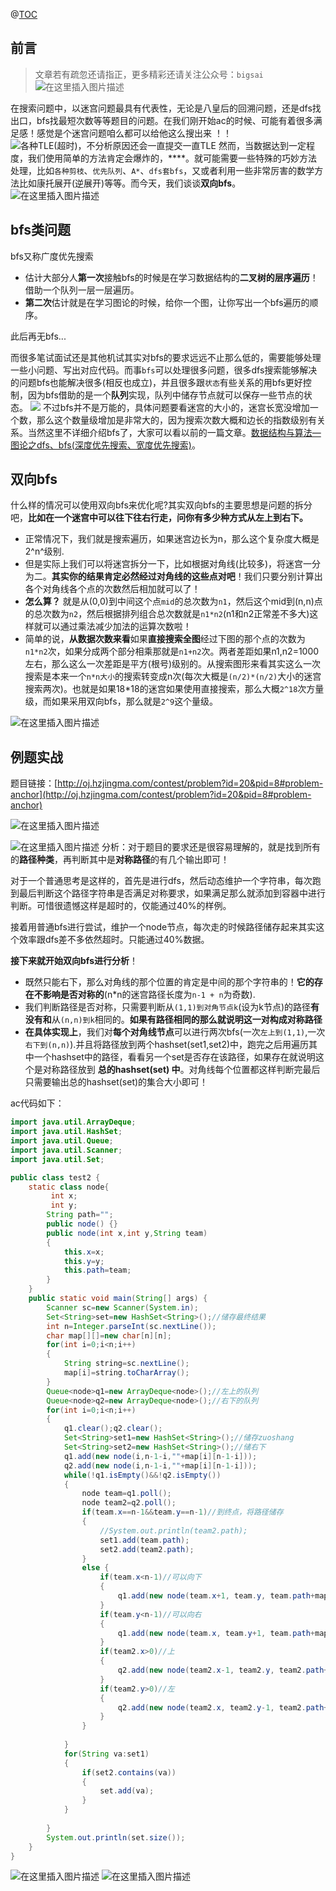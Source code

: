 ﻿
@[TOC](文章目录)
## 前言
>文章若有疏忽还请指正，更多精彩还请关注公众号：`bigsai`
![在这里插入图片描述](https://img-blog.csdnimg.cn/20200215000450177.png?x-oss-process=image/watermark,type_ZmFuZ3poZW5naGVpdGk,shadow_10,text_aHR0cHM6Ly9ibG9nLmNzZG4ubmV0L3FxXzQwNjkzMTcx,size_16,color_FFFFFF,t_70)

在搜索问题中，以迷宫问题最具有代表性，无论是八皇后的回溯问题，还是dfs找出口，bfs找最短次数等等题目的问题。在我们刚开始ac的时候、可能有着很多满足感！感觉是个迷宫问题咱么都可以给他这么搜出来 ！！
![各种TLE(超时)，不分析原因还会一直提交一直TLE](https://img-blog.csdnimg.cn/20200213152043549.png)
然而，当数据达到一定程度，我们使用简单的方法肯定会爆炸的，****。就可能需要一些特殊的巧妙方法处理，比如`各种剪枝`、`优先队列`、`A*`、`dfs套bfs`，又或者利用一些非常厉害的数学方法比如康托展开(逆展开)等等。而今天，我们谈谈**双向bfs**。
![在这里插入图片描述](https://img-blog.csdnimg.cn/20200213152107792.png)

## bfs类问题
bfs又称广度优先搜索
- 估计大部分人**第一次**接触bfs的时候是在学习数据结构的**二叉树的层序遍历**！借助一个队列一层一层遍历。
- **第二次**估计就是在学习图论的时候，给你一个图，让你写出一个bfs遍历的顺序。

此后再无bfs...

而很多笔试面试还是其他机试其实对bfs的要求远远不止那么低的，需要能够处理一些小问题、写出对应代码。而事`bfs`可以处理很多问题，很多dfs搜索能够解决的问题bfs也能解决很多(相反也成立)，并且很多跟`状态`有些关系的用bfs更好控制，因为bfs借助的是一个**队列**实现，队列中储存节点就可以保存一些节点的状态。
![](https://img-blog.csdnimg.cn/20190904001832921.png?x-oss-process=image/watermark,type_ZmFuZ3poZW5naGVpdGk,shadow_10,text_aHR0cHM6Ly9ibG9nLmNzZG4ubmV0L3FxXzQwNjkzMTcx,size_16,color_FFFFFF,t_70)
不过bfs并不是万能的，具体问题要看迷宫的大小的，迷宫长宽没增加一个数，那么这个数量级增加是非常大的，因为搜索次数大概和边长的指数级别有关系。当然这里不详细介绍bfs了，大家可以看以前的一篇文章。[数据结构与算法—图论之dfs、bfs(深度优先搜索、宽度优先搜索)](https://bigsai.blog.csdn.net/article/details/100185967)。

## 双向bfs
什么样的情况可以使用双向bfs来优化呢?其实双向bfs的主要思想是问题的拆分吧，**比如在一个迷宫中可以往下往右行走，问你有多少种方式从左上到右下。**
- 正常情况下，我们就是搜索遍历，如果迷宫边长为n，那么这个复杂度大概是2^n^级别.
- 但是实际上我们可以将迷宫拆分一下，比如根据对角线(比较多)，将迷宫一分为二。**其实你的结果肯定必然经过对角线的这些点对吧**！我们只要分别计算出各个对角线各个点的次数然后相加就可以了！
- **怎么算？** 就是从(0,0)到中间这个点`mid`的总次数为`n1`，然后这个mid到(n,n)点的总次数为`n2`，然后根据排列组合总次数就是`n1*n2`(n1和n2正常差不多大)这样就可以通过乘法减少加法的运算次数啦！
- 简单的说，**从数据次数来看**如果**直接搜索全图**经过下图的那个点的次数为`n1*n2`次，如果分成两个部分相乘那就是`n1+n2`次。两者差距如果n1,n2=1000左右，那么这么一次差距是平方(根号)级别的。从搜索图形来看其实这么一次搜索是本来一个`n*n大小`的搜索转变成n次(每次大概是`(n/2)*(n/2)`大小的迷宫搜索两次)。也就是如果18*18的迷宫如果使用直接搜索，那么大概`2^18`次方量级，而如果采用双向bfs，那么就是`2^9`这个量级。


![在这里插入图片描述](https://img-blog.csdnimg.cn/20200214160939877.png?x-oss-process=image/watermark,type_ZmFuZ3poZW5naGVpdGk,shadow_10,text_aHR0cHM6Ly9ibG9nLmNzZG4ubmV0L3FxXzQwNjkzMTcx,size_1,color_FFFFFF,t_70)

## 例题实战
题目链接：[http://oj.hzjingma.com/contest/problem?id=20&pid=8#problem-anchor](http://oj.hzjingma.com/contest/problem?id=20&pid=8#problem-anchor)

![在这里插入图片描述](https://img-blog.csdnimg.cn/20200214224940741.png?x-oss-process=image/watermark,type_ZmFuZ3poZW5naGVpdGk,shadow_10,text_aHR0cHM6Ly9ibG9nLmNzZG4ubmV0L3FxXzQwNjkzMTcx,size_1,color_FFFFFF,t_70)

![在这里插入图片描述](https://img-blog.csdnimg.cn/2020021422551026.png?x-oss-process=image/watermark,type_ZmFuZ3poZW5naGVpdGk,shadow_10,text_aHR0cHM6Ly9ibG9nLmNzZG4ubmV0L3FxXzQwNjkzMTcx,size_16,color_FFFFFF,t_70)
分析：对于题目的要求还是很容易理解的，就是找到所有的**路径种类**，再判断其中是**对称路径**的有几个输出即可！

对于一个普通思考是这样的，首先是进行dfs，然后动态维护一个字符串，每次跑到最后判断这个路径字符串是否满足对称要求，如果满足那么就添加到容器中进行判断。可惜很遗憾这样是超时的，仅能通过40%的样例。

接着用普通bfs进行尝试，维护一个node节点，每次走的时候路径储存起来其实这个效率跟dfs差不多依然超时。只能通过40%数据。

**接下来就开始双向bfs进行分析**！
- 既然只能右下，那么对角线的那个位置的肯定是中间的那个字符串的！**它的存在不影响是否对称的**(n*n的迷宫路径长度为`n-1 + n`为奇数).
- 我们判断路径是否对称，只需要判断从`(1,1)到对角节点k`(设为k节点)的路径**有没有和**从`(n,n)到k`相同的。**如果有路径相同的那么就说明这一对构成对称路径**
- **在具体实现上**，我们对**每个对角线节点**可以进行两次bfs(一次`左上到(1,1)`,一次`右下到(n,n)`).并且将路径放到两个hashset(set1,set2)中，跑完之后用遍历其中一个hashset中的路径，看看另一个set是否存在该路径，如果存在就说明这个是对称路径放到 **总的hashset(set) 中**。对角线每个位置都这样判断完最后只需要输出总的hashset(set)的集合大小即可！


ac代码如下：

```java
import java.util.ArrayDeque;
import java.util.HashSet;
import java.util.Queue;
import java.util.Scanner;
import java.util.Set;

public class test2 {	
	static class node{
		 int x;
		 int y;
		String path="";
		public node() {}
		public node(int x,int y,String team)
		{
			this.x=x;
			this.y=y;
			this.path=team;
		}
	}
	public static void main(String[] args) {
		Scanner sc=new Scanner(System.in);
		Set<String>set=new HashSet<String>();//储存最终结果
		int n=Integer.parseInt(sc.nextLine());
		char map[][]=new char[n][n];
		for(int i=0;i<n;i++)
		{
			String string=sc.nextLine();
			map[i]=string.toCharArray();
		}
		Queue<node>q1=new ArrayDeque<node>();//左上的队列
		Queue<node>q2=new ArrayDeque<node>();//右下的队列
		for(int i=0;i<n;i++)
		{
			q1.clear();q2.clear();
			Set<String>set1=new HashSet<String>();//储存zuoshang
			Set<String>set2=new HashSet<String>();//储右下
			q1.add(new node(i,n-1-i,""+map[i][n-1-i]));
			q2.add(new node(i,n-1-i,""+map[i][n-1-i]));
			while(!q1.isEmpty()&&!q2.isEmpty())
			{
				node team=q1.poll();
				node team2=q2.poll();
				if(team.x==n-1&&team.y==n-1)//到终点，将路径储存
				{
					//System.out.println(team2.path);	
					set1.add(team.path);
					set2.add(team2.path);
				}
				else {
					if(team.x<n-1)//可以向下
					{
						q1.add(new node(team.x+1, team.y, team.path+map[team.x+1][team.y]));
					}
					if(team.y<n-1)//可以向右
					{
						q1.add(new node(team.x, team.y+1, team.path+map[team.x][team.y+1]));
					}
					if(team2.x>0)//上
					{
						q2.add(new node(team2.x-1, team2.y, team2.path+map[team2.x-1][team2.y]));
					}
					if(team2.y>0)//左
					{
						q2.add(new node(team2.x, team2.y-1, team2.path+map[team2.x][team2.y-1]));
					}
				}
				
			}
			for(String va:set1)
			{
				if(set2.contains(va))
				{
					set.add(va);
				}
			}
			
		}
		System.out.println(set.size());		
	}
}

```
![在这里插入图片描述](https://img-blog.csdnimg.cn/20200214235616778.png)
![在这里插入图片描述](https://img-blog.csdnimg.cn/20200214235721397.gif)
